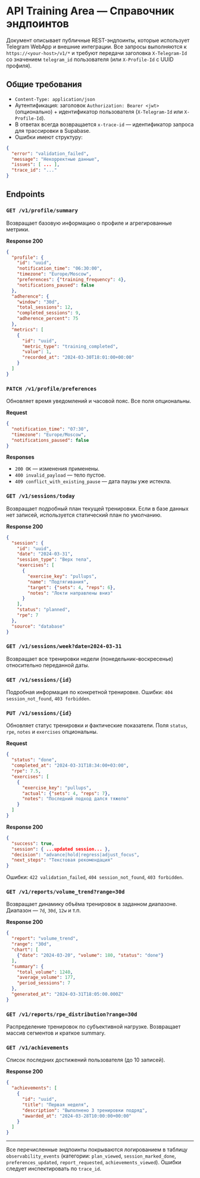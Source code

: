 # API Training Area — Справочник эндпоинтов

Документ описывает публичные REST-эндпоинты, которые использует Telegram WebApp и внешние интеграции. Все запросы выполняются к `https://<your-host>/v1/*` и требуют передачи заголовка `X-Telegram-Id` со значением `telegram_id` пользователя (или `X-Profile-Id` с UUID профиля).

## Общие требования

- `Content-Type: application/json`
- Аутентификация: заголовок `Authorization: Bearer <jwt>` (опционально) + идентификатор пользователя (`X-Telegram-Id` или `X-Profile-Id`).
- В ответах всегда возвращается `x-trace-id` — идентификатор запроса для трассировки в Supabase.
- Ошибки имеют структуру:

```json
{
  "error": "validation_failed",
  "message": "Некорректные данные",
  "issues": [ ... ],
  "trace_id": "..."
}
```

## Endpoints

### `GET /v1/profile/summary`

Возвращает базовую информацию о профиле и агрегированные метрики.

**Response 200**

```json
{
  "profile": {
    "id": "uuid",
    "notification_time": "06:30:00",
    "timezone": "Europe/Moscow",
    "preferences": {"training_frequency": 4},
    "notifications_paused": false
  },
  "adherence": {
    "window": "30d",
    "total_sessions": 12,
    "completed_sessions": 9,
    "adherence_percent": 75
  },
  "metrics": [
    {
      "id": "uuid",
      "metric_type": "training_completed",
      "value": 1,
      "recorded_at": "2024-03-30T18:01:00+00:00"
    }
  ]
}
```

### `PATCH /v1/profile/preferences`

Обновляет время уведомлений и часовой пояс. Все поля опциональны.

**Request**

```json
{
  "notification_time": "07:30",
  "timezone": "Europe/Moscow",
  "notifications_paused": false
}
```

**Responses**

- `200 OK` — изменения применены.
- `400 invalid_payload` — тело пустое.
- `409 conflict_with_existing_pause` — дата паузы уже истекла.

### `GET /v1/sessions/today`

Возвращает подробный план текущей тренировки. Если в базе данных нет записей, используется статический план по умолчанию.

**Response 200**

```json
{
  "session": {
    "id": "uuid",
    "date": "2024-03-31",
    "session_type": "Верх тела",
    "exercises": [
      {
        "exercise_key": "pullups",
        "name": "Подтягивания",
        "target": {"sets": 4, "reps": 6},
        "notes": "Локти направлены вниз"
      }
    ],
    "status": "planned",
    "rpe": 7
  },
  "source": "database"
}
```

### `GET /v1/sessions/week?date=2024-03-31`

Возвращает все тренировки недели (понедельник–воскресенье) относительно переданной даты.

### `GET /v1/sessions/{id}`

Подробная информация по конкретной тренировке. Ошибки: `404 session_not_found`, `403 forbidden`.

### `PUT /v1/sessions/{id}`

Обновляет статус тренировки и фактические показатели. Поля `status`, `rpe`, `notes` и `exercises` опциональны.

**Request**

```json
{
  "status": "done",
  "completed_at": "2024-03-31T18:34:00+03:00",
  "rpe": 7.5,
  "exercises": [
    {
      "exercise_key": "pullups",
      "actual": {"sets": 4, "reps": 7},
      "notes": "Последний подход дался тяжело"
    }
  ]
}
```

**Response 200**

```json
{
  "success": true,
  "session": { ...updated session... },
  "decision": "advance|hold|regress|adjust_focus",
  "next_steps": "Текстовая рекомендация"
}
```

Ошибки: `422 validation_failed`, `404 session_not_found`, `403 forbidden`.

### `GET /v1/reports/volume_trend?range=30d`

Возвращает динамику объёма тренировок в заданном диапазоне. Диапазон — `7d`, `30d`, `12w` и т.п.

**Response 200**

```json
{
  "report": "volume_trend",
  "range": "30d",
  "chart": [
    {"date": "2024-03-20", "volume": 180, "status": "done"}
  ],
  "summary": {
    "total_volume": 1240,
    "average_volume": 177,
    "period_sessions": 7
  },
  "generated_at": "2024-03-31T18:05:00.000Z"
}
```

### `GET /v1/reports/rpe_distribution?range=30d`

Распределение тренировок по субъективной нагрузке. Возвращает массив сегментов и краткое summary.

### `GET /v1/achievements`

Список последних достижений пользователя (до 10 записей).

**Response 200**

```json
{
  "achievements": [
    {
      "id": "uuid",
      "title": "Первая неделя",
      "description": "Выполнено 3 тренировки подряд",
      "awarded_at": "2024-03-28T10:00:00+00:00"
    }
  ]
}
```

---

Все перечисленные эндпоинты покрываются логированием в таблицу `observability_events` (категории: `plan_viewed`, `session_marked_done`, `preferences_updated`, `report_requested`, `achievements_viewed`). Ошибки следует инспектировать по `trace_id`.
